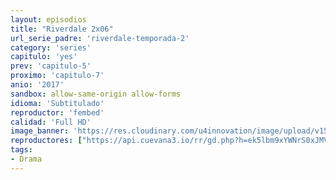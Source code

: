 ```yaml
---
layout: episodios
title: "Riverdale 2x06"
url_serie_padre: 'riverdale-temporada-2'
category: 'series'
capitulo: 'yes'
prev: 'capitulo-5'
proximo: 'capitulo-7'
anio: '2017'
sandbox: allow-same-origin allow-forms
idioma: 'Subtitulado'
reproductor: 'fembed'
calidad: 'Full HD'
image_banner: 'https://res.cloudinary.com/u4innovation/image/upload/v1565152608/maxresdefault-min_vy9nnj.jpg'
reproductores: ["https://api.cuevana3.io/rr/gd.php?h=ek5lbm9xYWNrS0xJMVp5b21KREk0dFBLbjVkaHhkRGdrOG1jbnBpUnhhS1Z1WHVGZzdtc3Q2MlVkWW1rdHF6RnZ0VmtnR2pGMWN5dTA0Vm5hcTZ4dE1XU3FadVkyUT09"]
tags:
- Drama
---
```













